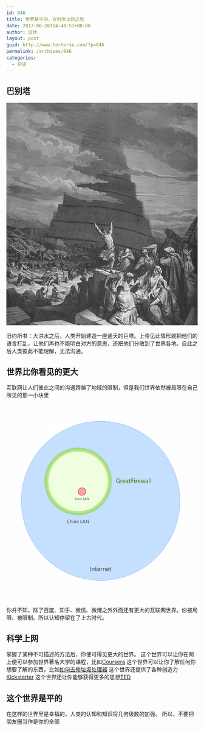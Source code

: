 ```yaml
---
id: 846
title: 世界是平的，在科学上网之后
date: 2017-06-26T14:48:57+00:00
author: 愆伏
layout: post
guid: http://www.tortorse.com/?p=846
permalink: /archives/846
categories:
  - 杂谈
---
```

## 巴别塔
![巴别塔](/wp-content/uploads/2017/06/Confusion_of_Tongues.png)

旧约所书：大洪水之后，人类开始建造一座通天的巨塔。上帝见此情形就把他们的语言打乱，让他们再也不能明白对方的意思，还把他们分散到了世界各地。自此之后人类彼此不能理解，无法沟通。

## 世界比你看见的更大

互联网让人们彼此之间的沟通跨越了地域的限制，但是我们世界依然被局限在自己所见的那一小块里

![你的网和互联网](/wp-content/uploads/2017/06/2657105198-1006x1024.png)

你并不知，除了百度、知乎、微信、微博之外外面还有更大的互联网世界。你被局限、被限制。所以认知停留在了上古时代。

## 科学上网
掌握了某种不可描述的方法后，你便可得见更大的世界。
这个世界可以让你在网上便可以参加世界著名大学的课程，比如[Coursera](http://coursera.com/)
这个世界可以让你了解任何你想要了解的东西，比如[如何去修垃圾处理器](https://www.youtube.com/watch?v=J0OByRuoYM0)
这个世界还提供了各种创造力[Kickstarter](https://www.kickstarter.com/)
这个世界还让你能够获得更多的思想[TED](https://www.ted.com/)

## 这个世界是平的
在这样的世界里是幸福的，人类的认知和知识将几何级数的加强。
所以，不要把朋友圈当作是你的全部
